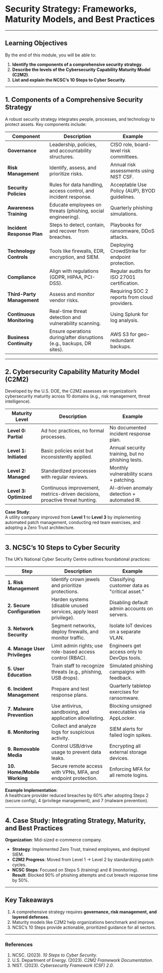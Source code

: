 # Security Strategy: Frameworks, Maturity Models, and Best Practices  

---

## Learning Objectives  
By the end of this module, you will be able to:  
1. **Identify the components of a comprehensive security strategy**.  
2. **Describe the levels of the Cybersecurity Capability Maturity Model (C2M2)**.  
3. **List and explain the NCSC’s 10 Steps to Cyber Security**.  

---

## 1. Components of a Comprehensive Security Strategy  

A robust security strategy integrates people, processes, and technology to protect assets. Key components include:  

| **Component**               | **Description**                                                                 | **Example**                                      |  
|------------------------------|---------------------------------------------------------------------------------|--------------------------------------------------|  
| **Governance**               | Leadership, policies, and accountability structures.                           | CISO role, board-level risk committees.          |  
| **Risk Management**          | Identify, assess, and prioritize risks.                                        | Annual risk assessments using NIST CSF.          |  
| **Security Policies**        | Rules for data handling, access control, and incident response.                | Acceptable Use Policy (AUP), BYOD guidelines.    |  
| **Awareness Training**       | Educate employees on threats (phishing, social engineering).                   | Quarterly phishing simulations.                  |  
| **Incident Response Plan**   | Steps to detect, contain, and recover from breaches.                           | Playbooks for ransomware, DDoS attacks.          |  
| **Technology Controls**      | Tools like firewalls, EDR, encryption, and SIEM.                               | Deploying CrowdStrike for endpoint protection.   |  
| **Compliance**               | Align with regulations (GDPR, HIPAA, PCI-DSS).                                 | Regular audits for ISO 27001 certification.      |  
| **Third-Party Management**   | Assess and monitor vendor risks.                                               | Requiring SOC 2 reports from cloud providers.    |  
| **Continuous Monitoring**    | Real-time threat detection and vulnerability scanning.                         | Using Splunk for log analysis.                   |  
| **Business Continuity**      | Ensure operations during/after disruptions (e.g., backups, DR sites).          | AWS S3 for geo-redundant backups.                |  

---

## 2. Cybersecurity Capability Maturity Model (C2M2)  
Developed by the U.S. DOE, the C2M2 assesses an organization’s cybersecurity maturity across 10 domains (e.g., risk management, threat intelligence).  

| **Maturity Level** | **Description**                                                                 | **Example**                                      |  
|---------------------|---------------------------------------------------------------------------------|--------------------------------------------------|  
| **Level 0: Partial** | Ad hoc practices, no formal processes.                                         | No documented incident response plan.            |  
| **Level 1: Initiated** | Basic policies exist but inconsistently applied.                              | Annual security training, but no phishing tests. |  
| **Level 2: Managed** | Standardized processes with regular reviews.                                   | Monthly vulnerability scans + patching.          |  
| **Level 3: Optimized** | Continuous improvement, metrics-driven decisions, proactive threat hunting.   | AI-driven anomaly detection + automated IR.     |  

**Case Study**:  
A utility company improved from **Level 1** to **Level 3** by implementing automated patch management, conducting red team exercises, and adopting a Zero Trust architecture.  

---

## 3. NCSC’s 10 Steps to Cyber Security  
The UK’s National Cyber Security Centre outlines foundational practices:  

| **Step**                      | **Description**                                                                 | **Example**                                      |  
|-------------------------------|---------------------------------------------------------------------------------|--------------------------------------------------|  
| **1. Risk Management**         | Identify crown jewels and prioritize protections.                              | Classifying customer data as "critical asset."   |  
| **2. Secure Configuration**    | Harden systems (disable unused services, apply least privilege).               | Disabling default admin accounts on servers.     |  
| **3. Network Security**        | Segment networks, deploy firewalls, and monitor traffic.                       | Isolate IoT devices on a separate VLAN.          |  
| **4. Manage User Privileges**  | Limit admin rights; use role-based access control (RBAC).                      | Engineers get access only to DevOps tools.       |  
| **5. User Education**          | Train staff to recognize threats (e.g., phishing, USB drops).                  | Simulated phishing campaigns with feedback.      |  
| **6. Incident Management**     | Prepare and test response plans.                                               | Quarterly tabletop exercises for ransomware.     |  
| **7. Malware Prevention**      | Use antivirus, sandboxing, and application allowlisting.                       | Blocking unsigned executables via AppLocker.     |  
| **8. Monitoring**              | Collect and analyze logs for suspicious activity.                              | SIEM alerts for failed login spikes.             |  
| **9. Removable Media**         | Control USB/drive usage to prevent data leaks.                                | Encrypting all external storage devices.         |  
| **10. Home/Mobile Working**    | Secure remote access with VPNs, MFA, and endpoint protection.                  | Enforcing MFA for all remote logins.             |  

**Example Implementation**:  
A healthcare provider reduced breaches by 60% after adopting Steps 2 (secure config), 4 (privilege management), and 7 (malware prevention).  

---

## 4. Case Study: Integrating Strategy, Maturity, and Best Practices  
**Organization**: Mid-sized e-commerce company.  
- **Strategy**: Implemented Zero Trust, trained employees, and deployed SIEM.  
- **C2M2 Progress**: Moved from Level 1 → Level 2 by standardizing patch cycles.  
- **NCSC Steps**: Focused on Steps 5 (training) and 8 (monitoring).  
**Result**: Blocked 90% of phishing attempts and cut breach response time by 50%.  

---

## Key Takeaways  
1. A comprehensive strategy requires **governance, risk management, and layered defenses**.  
2. Maturity models like C2M2 help organizations benchmark and improve.  
3. NCSC’s 10 Steps provide actionable, prioritized guidance for all sectors.  

---

### References  
1. NCSC. (2023). *10 Steps to Cyber Security*.  
2. U.S. Department of Energy. (2023). *C2M2 Framework Documentation*.  
3. NIST. (2023). *Cybersecurity Framework (CSF) 2.0*.  
